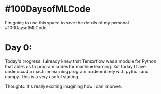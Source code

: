 # #100DaysofMLCode
I'm going to use this space to save the details of my personal #100DaysofMLCode.

# Day 0:
Today's progress: I already knew that Tensorflow was a module for Python that ables us to program codes for machine learning. But today I have understood a machine learning program made entirely with python and numpy. This is a very useful starting.

Thoughts: It's really exciting imagining how i can improve.

